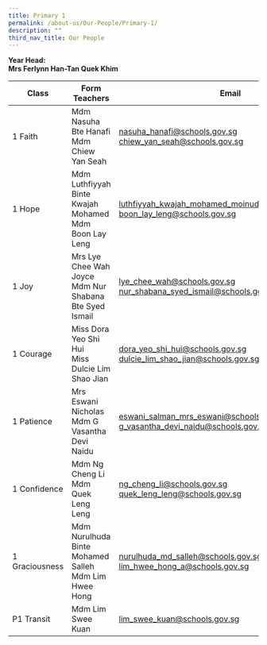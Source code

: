 ```yaml
---
title: Primary 1
permalink: /about-us/Our-People/Primary-1/
description: ""
third_nav_title: Our People
---
```

**Year Head:**<br> 
**Mrs Ferlynn Han-Tan Quek Khim**


| Class | Form Teachers | Email |
| -------- | -------- | -------- |
|  1 Faith  |  Mdm Nasuha Bte Hanafi<br>Mdm Chiew Yan Seah  | [nasuha_hanafi@schools.gov.sg](mailto:nasuha_hanafi@schools.gov.sg)<br>[chiew_yan_seah@schools.gov.sg](mailto:chiew_yan_seah@schools.gov.sg)
|  1 Hope  |  Mdm Luthfiyyah Binte Kwajah Mohamed<br>Mdm Boon Lay Leng  | [luthfiyyah_kwajah_mohamed_moinuddeen@schools.gov.sg](mailto:luthfiyyah_kwajah_mohamed_moinuddeen@schools.gov.sg)<br>[boon_lay_leng@schools.gov.sg](mailto:boon_lay_leng@schools.gov.sg)
|  1 Joy  |  Mrs Lye Chee Wah Joyce<br>Mdm Nur Shabana Bte Syed Ismail  |  [lye_chee_wah@schools.gov.sg](mailto:lye_chee_wah@schools.gov.sg)<br>[nur_shabana_syed_ismail@schools.gov.sg](mailto:nur_shabana_syed_ismail@schools.gov.sg)
|  1 Courage  |  Miss Dora Yeo Shi Hui<br>Miss Dulcie Lim Shao Jian  | [dora_yeo_shi_hui@schools.gov.sg](mailto:dora_yeo_shi_hui@schools.gov.sg)<br>[dulcie_lim_shao_jian@schools.gov.sg](mailto:dulcie_lim_shao_jian@schools.gov.sg)
|  1 Patience  |  Mrs Eswani Nicholas<br>Mdm G Vasantha Devi Naidu  | [eswani_salman_mrs_eswani@schools.gov.sg](mailto:eswani_salman_mrs_eswani@schools.gov.sg)<br>[g_vasantha_devi_naidu@schools.gov.sg](mailto:g_vasantha_devi_naidu@schools.gov.sg)
|  1 Confidence  |  Mdm Ng Cheng Li<br>Mdm Quek Leng Leng  |  [ng_cheng_li@schools.gov.sg](mailto:ng_cheng_li@schools.gov.sg)<br>[quek_leng_leng@schools.gov.sg](mailto:quek_leng_leng@schools.gov.sg)
|  1 Graciousness  |  Mdm Nurulhuda Binte Mohamed Salleh<br>Mdm Lim Hwee Hong  | [nurulhuda_md_salleh@schools.gov.sg](mailto:nurulhuda_md_salleh@schools.gov.sg)<br>[lim_hwee_hong_a@schools.gov.sg](mailto:lim_hwee_hong_a@schools.gov.sg)
|  P1 Transit  |  Mdm Lim Swee Kuan  | [lim_swee_kuan@schools.gov.sg](mailto:lim_swee_kuan@schools.gov.sg)